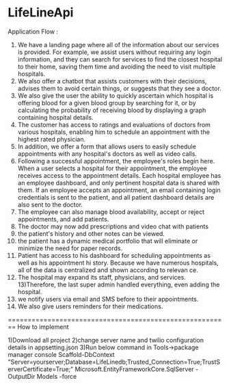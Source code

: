 # LifeLineApi
Application Flow :
1) We have a landing page where all of the information about our services is provided. For 
example, we assist users without requiring any login information, and they can search for 
services to find the closest hospital to their home, saving them time and avoiding the need to visit 
multiple hospitals.
2) We also offer a chatbot that assists customers with their decisions, advises them to avoid 
certain things, or suggests that they see a doctor.
3) We also give the user the ability to quickly ascertain which hospital is offering blood for a 
given blood group by searching for it, or by calculating the probability of receiving blood by 
displaying a graph containing hospital details.
4) The customer has access to ratings and evaluations of doctors from various hospitals, enabling 
him to schedule an appointment with the highest rated physician.
5) In addition, we offer a form that allows users to easily schedule appointments with any 
hospital's doctors as well as video calls.
6) Following a successful appointment, the employee's roles begin here. When a user selects a 
hospital for their appointment, the employee receives access to the appointment details. Each 
hospital employee has an employee dashboard, and only pertinent hospital data is shared with 
them. If an employee accepts an appointment, an email containing login credentials is sent to the 
patient, and all patient dashboard details are also sent to the doctor.
7) The employee can also manage blood availability, accept or reject appointments, and add 
patients. 
8) The doctor may now add prescriptions and video chat with patients
9) the patient's history and other notes can be viewed.
10) the patient has a dynamic medical portfolio that will eliminate or minimize the need for 
paper records.
11) Patient has access to his dashboard for scheduling appointments as well as his appointment hi
story.
Because we have numerous hospitals, all of the data is centralized and shown according to relevan
ce.
12) The hospital may expand its staff, physicians, and services.
13)Therefore, the last super admin handled everything, even adding the hospital. 
14) we notify users via email and SMS before to their appointments. 
15) We also give users reminders for their medications.








========================================================
How to implement 

1)Download all project 
2)change server name and twilio configuration details in appsetting.json
3)Run below command in Tools->package manager console
Scaffold-DbContext "Server=yourserver;Database=LifeLinedb;Trusted_Connection=True;TrustServerCertificate=True;" Microsoft.EntityFrameworkCore.SqlServer -OutputDir Models -force


